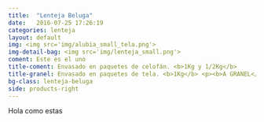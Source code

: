 ```yaml
---
title:  "Lenteja Beluga"
date:   2016-07-25 17:26:19
categories: lenteja
layout: default
img: <img src='img/alubia_small_tela.png'>
img-detail-bag: <img src='img/lenteja_small.png'>
coment: Este es el uno
title-coment: Envasado en paquetes de celofán. <b>1Kg y 1/2Kg</b>
title-granel: Envasado en paquetes de tela. <b>1Kg</b> <p><b>A GRANEL</b><br> Envasado en sacos de <b>5Kg, 10Kg y 25Kg</b> 
bg-class: lenteja-beluga 
side: products-right
---
```


Hola como estas